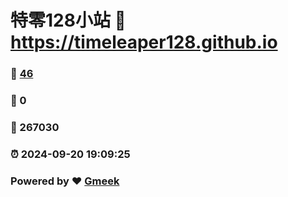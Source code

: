 # 特零128小站 :link: https://timeleaper128.github.io 
### :page_facing_up: [46](https://timeleaper128.github.io/tag.html) 
### :speech_balloon: 0 
### :hibiscus: 267030 
### :alarm_clock: 2024-09-20 19:09:25 
### Powered by :heart: [Gmeek](https://github.com/Meekdai/Gmeek)

